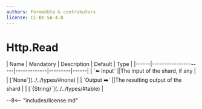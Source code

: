 ```yaml
---
authors: Formabble & contributors
license: CC-BY-SA-4.0
---
```



# Http.Read

<div class="sh-parameters" markdown="1">
| Name | Mandatory | Description | Default | Type |
|------|---------------------|-------------|---------|------|
| `⬅️ Input` ||The input of the shard, if any | | [`None`](../../types/#none) |
| `Output ➡️` ||The resulting output of the shard | | [`{String}`](../../types/#table) |

</div>



--8<-- "includes/license.md"

